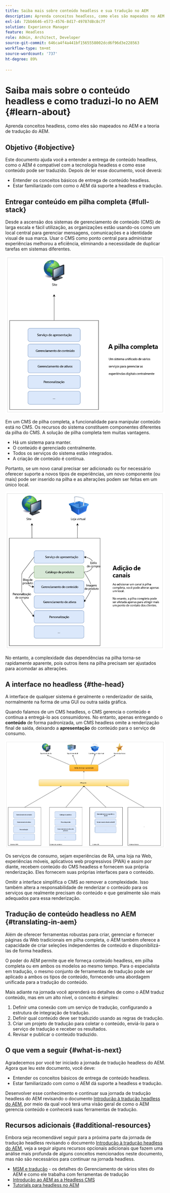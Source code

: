 ```yaml
---
title: Saiba mais sobre conteúdo headless e sua tradução no AEM
description: Aprenda conceitos headless, como eles são mapeados no AEM e a teoria de tradução do AEM.
exl-id: 72bb6646-e573-4576-8d17-49787d8c8c7f
solution: Experience Manager
feature: Headless
role: Admin, Architect, Developer
source-git-commit: 646ca4f4a441bf1565558002dcd6f96d3e228563
workflow-type: tm+mt
source-wordcount: '737'
ht-degree: 89%

---
```


# Saiba mais sobre o conteúdo headless e como traduzi-lo no AEM {#learn-about}

Aprenda conceitos headless, como eles são mapeados no AEM e a teoria de tradução do AEM.

## Objetivo {#objective}

Este documento ajuda você a entender a entrega de conteúdo headless, como o AEM é compatível com a tecnologia headless e como esse conteúdo pode ser traduzido. Depois de ler esse documento, você deverá:

* Entender os conceitos básicos de entrega de conteúdo headless.
* Estar familiarizado com como o AEM dá suporte a headless e tradução.

## Entregar conteúdo em pilha completa {#full-stack}

Desde a ascensão dos sistemas de gerenciamento de conteúdo (CMS) de larga escala e fácil utilização, as organizações estão usando-os como um local central para gerenciar mensagens, comunicações e a identidade visual de sua marca. Usar o CMS como ponto central para administrar experiências melhorou a eficiência, eliminando a necessidade de duplicar tarefas em sistemas diferentes.

![O CMS clássico de pilha completa](/help/journey-headless/developer/assets/full-stack.png)

Em um CMS de pilha completa, a funcionalidade para manipular conteúdo está no CMS. Os recursos do sistema constituem componentes diferentes da pilha do CMS. A solução de pilha completa tem muitas vantagens.

* Há um sistema para manter.
* O conteúdo é gerenciado centralmente.
* Todos os serviços do sistema estão integrados.
* A criação de conteúdo é contínua.

Portanto, se um novo canal precisar ser adicionado ou for necessário oferecer suporte a novos tipos de experiências, um novo componente (ou mais) pode ser inserido na pilha e as alterações podem ser feitas em um único local.

![Adicionar um novo canal à pilha](/help/journey-headless/developer/assets/adding-channel.png)

No entanto, a complexidade das dependências na pilha torna-se rapidamente aparente, pois outros itens na pilha precisam ser ajustados para acomodar as alterações.

## A interface no headless {#the-head}

A interface de qualquer sistema é geralmente o renderizador de saída, normalmente na forma de uma GUI ou outra saída gráfica.

Quando falamos de um CMS headless, o CMS gerencia o conteúdo e continua a entregá-lo aos consumidores. No entanto, apenas entregando o **conteúdo** de forma padronizada, um CMS headless omite a renderização final de saída, deixando a **apresentação** do conteúdo para o serviço de consumo.

![CMS headless](/help/journey-headless/developer/assets/headless-cms.png)

Os serviços de consumo, sejam experiências de RA, uma loja na Web, experiências móveis, aplicativos web progressivos (PWA) e assim por diante, recebem conteúdo do CMS headless e fornecem sua própria renderização. Eles fornecem suas próprias interfaces para o conteúdo.

Omitir a interface simplifica o CMS ao remover a complexidade. Isso também altera a responsabilidade de renderizar o conteúdo para os serviços que realmente precisam do conteúdo e que geralmente são mais adequados para essa renderização.

## Tradução de conteúdo headless no AEM {#translating-in-aem}

Além de oferecer ferramentas robustas para criar, gerenciar e fornecer páginas da Web tradicionais em pilha completa, o AEM também oferece a capacidade de criar seleções independentes de conteúdo e disponibilizá-las de forma headless.

O poder do AEM permite que ele forneça conteúdo headless, em pilha completa ou em ambos os modelos ao mesmo tempo. Para o especialista em tradução, o mesmo conjunto de ferramentas de tradução pode ser aplicado a ambos os tipos de conteúdo, fornecendo uma abordagem unificada para a tradução do conteúdo.

Mais adiante na jornada você aprenderá os detalhes de como o AEM traduz conteúdo, mas em um alto nível, o conceito é simples:

1. Definir uma conexão com um serviço de tradução, configurando a estrutura de integração de tradução.
1. Definir qual conteúdo deve ser traduzido usando as regras de tradução.
1. Criar um projeto de tradução para coletar o conteúdo, enviá-lo para o serviço de tradução e receber os resultados.
1. Revisar e publicar o conteúdo traduzido.

## O que vem a seguir {#what-is-next}

Agradecemos por você ter iniciado a jornada de tradução headless do AEM. Agora que leu este documento, você deve:

* Entender os conceitos básicos de entrega de conteúdo headless.
* Estar familiarizado com como o AEM dá suporte a headless e tradução.

Desenvolver esse conhecimento e continuar sua jornada de tradução headless do AEM revisando o documento [Introdução à tradução headless do AEM](getting-started.md), por meio da qual você terá uma visão geral de como o AEM gerencia conteúdo e conhecerá suas ferramentas de tradução.

## Recursos adicionais {#additional-resources}

Embora seja recomendável seguir para a próxima parte da jornada de tradução headless revisando o documento [Introdução à tradução headless do AEM](getting-started.md), veja a seguir alguns recursos opcionais adicionais que fazem uma análise mais profunda de alguns conceitos mencionados neste documento, mas não são necessários para continuar na jornada headless.

* [MSM e tradução](/help/sites-cloud/administering/msm-and-translation.md) - os detalhes do Gerenciamento de vários sites do AEM e como ele trabalha com ferramentas de tradução
* [Introdução ao AEM as a Headless CMS](/help/headless/introduction.md)
* [Tutorials para headless no AEM](https://experienceleague.adobe.com/docs/experience-manager-learn/getting-started-with-aem-headless/overview.html?lang=pt-BR)